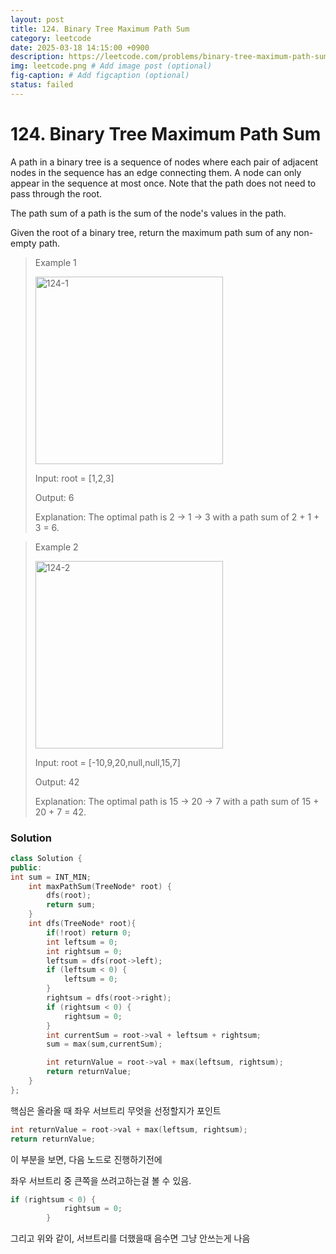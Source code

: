 ```yaml
---
layout: post
title: 124. Binary Tree Maximum Path Sum
category: leetcode
date: 2025-03-18 14:15:00 +0900
description: https://leetcode.com/problems/binary-tree-maximum-path-sum/description/
img: leetcode.png # Add image post (optional)
fig-caption: # Add figcaption (optional)
status: failed
---
```


# 124. Binary Tree Maximum Path Sum

A path in a binary tree is a sequence of nodes where each pair of adjacent nodes in the sequence has an edge connecting them. A node can only appear in the sequence at most once. Note that the path does not need to pass through the root.

The path sum of a path is the sum of the node's values in the path.

Given the root of a binary tree, return the maximum path sum of any non-empty path.

 

> Example 1
>
> <img src="/124-1.jpg" alt="124-1" width="300"/>
> 
> Input: root = [1,2,3]
> 
> Output: 6
> 
> Explanation: The optimal path is 2 -> 1 -> 3 with a path sum of 2 + 1 + 3 = 6.

> Example 2
>
> <img src="/124-2.jpg" alt="124-2" width="300"/>
> 
> Input: root = [-10,9,20,null,null,15,7]
> 
> Output: 42
> 
> Explanation: The optimal path is 15 -> 20 -> 7 with a path sum of 15 + 20 + 7 = 42.


### Solution
```cpp
class Solution {
public:
int sum = INT_MIN;
    int maxPathSum(TreeNode* root) {
        dfs(root);
        return sum;
    }
    int dfs(TreeNode* root){
        if(!root) return 0;
        int leftsum = 0;
        int rightsum = 0;
        leftsum = dfs(root->left);
        if (leftsum < 0) {
            leftsum = 0;
        }
        rightsum = dfs(root->right);
        if (rightsum < 0) {
            rightsum = 0;
        }
        int currentSum = root->val + leftsum + rightsum;
        sum = max(sum,currentSum);

        int returnValue = root->val + max(leftsum, rightsum);
        return returnValue;
    }
};
```

핵심은 올라올 때 좌우 서브트리 무엇을 선정할지가 포인트

```cpp
int returnValue = root->val + max(leftsum, rightsum);
return returnValue;
```

이 부분을 보면, 다음 노드로 진행하기전에 

좌우 서브트리 중 큰쪽을 쓰려고하는걸 볼 수 있음.

```cpp
if (rightsum < 0) {
            rightsum = 0;
        }
```
그리고 위와 같이, 서브트리를 더했을때 음수면 그냥 안쓰는게 나음 



